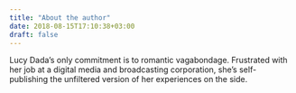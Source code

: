 ```yaml
---
title: "About the author"
date: 2018-08-15T17:10:38+03:00
draft: false
---
```


Lucy Dada’s only commitment is to romantic vagabondage. Frustrated with her job at a digital media and broadcasting corporation, she’s self-publishing the unfiltered version of her experiences on the side.